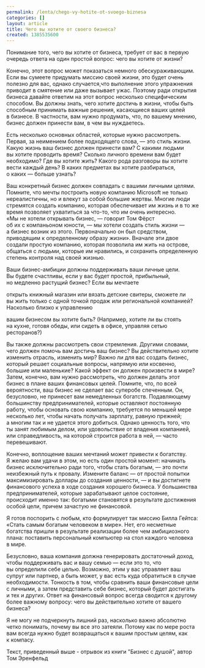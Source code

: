 ```yaml
---
permalink: /lenta/chego-vy-hotite-ot-svoego-biznesa
categories: []
layout: article
title: Чего вы хотите от своего бизнеса?
created: 1385535600
---
```

Понимание того, чего вы хотите от бизнеса, требует от вас в первую очередь ответа на один простой вопрос: чего вы хотите от жизни?

Конечно, этот вопрос может показаться немного обескураживающим. Если вы сумеете придумать миссию своей жизни, это будет очень полезно для вас, однако случается,что выполнение этого упражнения приводит в смятение или даже вызывает ужас. Поэтому ради открытия бизнеса давайте ответим на этот вопрос несколько специфическим способом. Вы должны знать, чего хотите достичь в жизни, чтобы быть способным принимать важные решения, касающиеся ваших целей в бизнесе. В частности, вам нужно продумать, что, по вашему мнению, бизнес должен принести вам, в чем вы нуждаетесь.

Есть несколько основных областей, которые нужно рассмотреть. Первая, за неимением более подходящего слова, — это стиль жизни. Какую жизнь ваш бизнес должен принести вам? С какими людьми вы хотите проводить время? Сколько личного времени вам будет необходимо? Где вы хотите жить? Какого рода разговоры вы хотите вести каждый день? В каких предметах вы хотите разбираться, о каких — больше узнать?

Ваш конкретный бизнес должен совпадать с вашими личными целями. Помните, что мечты построить новую компанию Microsoft не только нереалистичны, но и влекут за собой большие жертвы. Многие люди стремятся создать компанию, которая обеспечивает им жизнь и в то же время позволяет ухватиться за что-то, что им очень интересно. «Мы не хотели открывать бизнес, — говорит Том Фёрст об их с компаньоном юности, — мы хотели создать стиль жизни — а бизнес возник из этого. Первоначально он был средством, приводящим к определенному образу жизни». Вначале эти двое создали простую компанию, которая позволила им жить на острове, общаться с людьми, которые им нравились, и сохранить определенную степень контроля над своей жизнью.

Ваши бизнес-амбиции должны поддерживать ваши личные цели. Вы будете счастливы, если у вас будет простой, прибыльный, но медленно растущий бизнес? Если вы мечтаете

открыть книжный магазин или вязать детские свитеры, сможете ли вы жить только с одной точкой продаж или региональной компанией? Насколько близко к управлению

вашим бизнесом вы хотите быть? (Например, хотите ли вы стоять на кухне, готовя обеды, или сидеть в офисе, управляя сетью ресторанов?)

Вы также должны рассмотреть свои стремления. Другими словами, чего должен помочь вам достичь ваш бизнес? Вы действительно хотите изменить отрасль, изменить мир? Важно ли для вас создать бизнес, который решает социальные вопросы, напрямую или косвенно, большие или маленькие? Какой эффект он должен произвести в мире? Затем, конечно, вам нужно рассмотреть, что должен делать этот бизнес в плане ваших финансовых целей. Помните, что, по всей вероятности, ваш бизнес не сделает вас суперобе спеченным. Он, безусловно, не принесет вам немедленных богатств. Подавляющему большинству предпринимателей, которые оставляют постоянную работу, чтобы основать свою компанию, требуется по меньшей мере несколько лет, чтобы начать получать зарплату, равную прежней; а многим так и не удается этого добиться. Однако ценность того, что ты занят любимым делом, или удовольствие от владения компанией, или справедливость, на которой строится работа в ней, — часто перевешивают.

Конечно, воплощение ваших мечтаний может привести к богатству. Я желаю вам удачи в этом, но есть один простой момент: начинать бизнес исключительно ради того, чтобы стать богатым, — это почти неизбежный путь к провалу. Измените баланс — от простой попытки максимизировать доллары до создания ценности, — и вы достигнете финансового успеха в ходе создания хорошего бизнеса. У большинства предпринимателей, которые зарабатывают целое состояние, происходит именно так: богатыми становятся в результате достижения особой цели, причем зачастую не финансовой.

Я готов поспорить с любым, кто формулирует так миссию Билла Гейтса: «Стать самым богатым человеком в мире». Нет, его несметные богатства пришли в результате реализации более чем амбициозного плана: поставить персональный компьютер на стол каждого человека в мире.

Безусловно, ваша компания должна генерировать достаточный доход, чтобы поддерживать вас и вашу семью — если это то, что вы определили себе целью. Возможно, этим у вас управляет ваш супруг или партнер, а быть может, у вас есть куда обратиться в случае необходимости. Тонкость в том, чтобы сравнить ваши финансовые цели с личными, а затем представить себе бизнес, который будет достигать и тех и других. Ответ на финансовый вопрос всегда сводится к другому более важному вопросу: чего вы действительно хотите от вашего бизнеса?

Я не могу не подчеркнуть лишний раз, насколько важно абсолютно четко понимать, почему вы все это затеяли. Потому как по мере роста вам всегда нужно будет возвращаться к вашим простым целям, как к компасу.

Текст, приведенный выше - отрывок из книги "Бизнес с душой", автор Том Эренфельд
